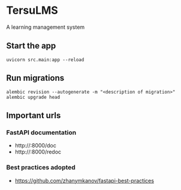 # TersuLMS
A learning management system


## Start the app
`uvicorn src.main:app --reload`

## Run migrations
`alembic revision --autogenerate -m "<description of migration>"` <!-- Create the migration -->
`alembic upgrade head` <!-- update the database -->

## Important urls
### FastAPI documentation
- http://<HOST>:8000/doc
- http://<HOST>:8000/redoc

### Best practices adopted
- https://github.com/zhanymkanov/fastapi-best-practices